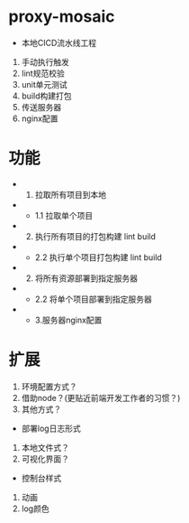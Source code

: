 # proxy-mosaic
- 本地CICD流水线工程
1. 手动执行触发
2. lint规范校验
3. unit单元测试
4. build构建打包
5. 传送服务器
6. nginx配置


# 功能
- 1. 拉取所有项目到本地
- - 1.1 拉取单个项目 
- 2. 执行所有项目的打包构建 lint build
- - 2.2 执行单个项目打包构建 lint build
- 2. 将所有资源部署到指定服务器
- - 2.2 将单个项目部署到指定服务器
- - 3.服务器nginx配置


# 扩展
1. 环境配置方式？ 
2. 借助node？(更贴近前端开发工作者的习惯？) 
3. 其他方式？
- 部署log日志形式
1. 本地文件式？
2. 可视化界面？
- 控制台样式
1. 动画
2. log颜色